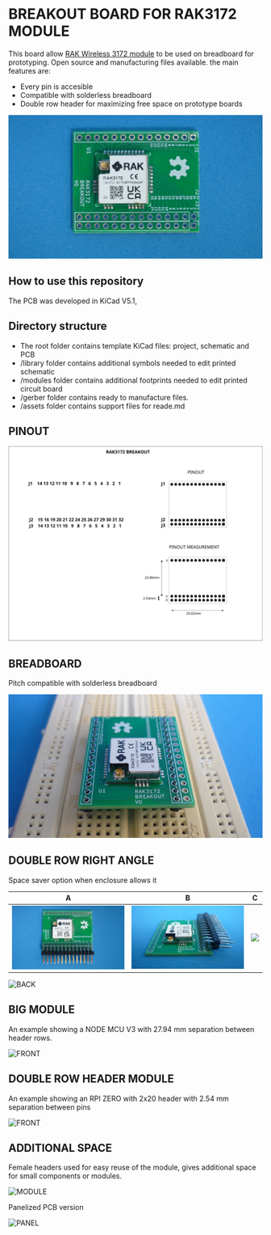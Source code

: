 # BREAKOUT BOARD FOR RAK3172 MODULE

This board allow [RAK Wireless 3172 module](assets/pdf/RAK3172.pdf) to be used on breadboard for prototyping. Open source and manufacturing files available. the main features are:

* Every pin is accesible
* Compatible with solderless breadboard
* Double row header for maximizing free space on prototype boards

![PCB](assets/img/pcb.jpg)

## How to use this repository

The PCB was developed in KiCad V5.1,

## Directory structure

* The root folder contains template KiCad files: project, schematic and PCB 
* /library folder contains additional symbols needed to edit printed schematic
* /modules folder contains additional footprints needed to edit printed circuit board
* /gerber folder contains ready to manufacture files.
* /assets folder contains support files for reade.md

## PINOUT

![layout](assets/img/pinout.svg)

## BREADBOARD

Pitch compatible with solderless breadboard

![BREADBOARD](assets/img/breadboard.jpg)

## DOUBLE ROW RIGHT ANGLE

Space saver option when enclosure allows it

 A                                 | B                                |                C                  
-----------------------------------|----------------------------------|-----------------------------------
![](assets/img/rightanglefront.jpg)|![](assets/img/rightangleside.jpg)|![](assets/img/rightanglerised.jpg)


![BACK](assets/img/small.jpg)

## BIG MODULE

An example showing a NODE MCU V3 with 27.94 mm separation between header rows.

![FRONT](assets/img/big.jpg)

## DOUBLE ROW HEADER MODULE

An example showing an RPI ZERO with 2x20 header with 2.54 mm separation between pins

![FRONT](assets/img/doublerowheader.jpg)

## ADDITIONAL SPACE

Female headers used for easy reuse of the module, gives additional space for small components or modules.

![MODULE](assets/img/space.jpg)

Panelized PCB version 

![PANEL](assets/img/panel.jpg)



